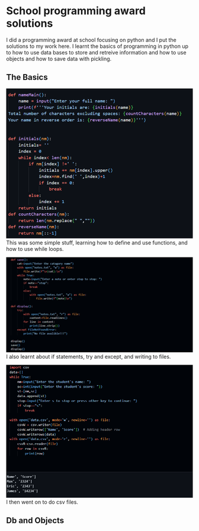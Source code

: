 # School programming award solutions
I did a programming award at school focusing on python and I put the solutions to my work here. I learnt the basics of programming in python up to how to use data bases to store and retreive information and how to use objects and how to save data with pickling.
## The Basics
![alt text](image.png)
This was some simple stuff, learning how to define and use functions, and how to use while loops.

![alt text](image-1.png)
I also learnt about if statements, try and except, and writing to files.

![alt text](image-3.png)
I then went on to do csv files.

## Db and Objects

